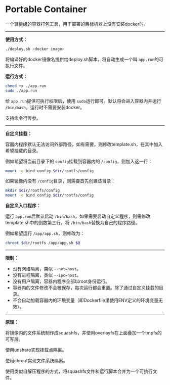 # Portable Container

一个轻量级的容器打包工具，用于部署的目标机器上没有安装docker时。

---

**使用方式：**

```bash
./deploy.sh <docker image>
```

将编译好的docker镜像名提供给deploy.sh脚本，将自动生成一个叫 ``app.run``的可执行文件。

**运行方式：**

```bash
chmod +x ./app.run
sudo ./app.run
```

给 ``app.run``提供可执行权限后，使用 ``sudo``运行即可。默认将会进入容器内并运行 ``/bin/bash``。运行时不需要安装docker。

支持命令行传参。

---

**自定义挂载：**

容器内程序默认无法访问外部路径，如有需要，则修改template.sh，在其中加入希望挂载的目录。

例如希望将当前目录下的 ``config``挂载到容器内的 ``/config``，则加入这一行：

```bash
mount -o bind config $dir/rootfs/config
```

如果镜像内没有 ``/config``目录，则需要首先创建该目录：

```bash
mkdir $dir/rootfs/config
mount -o bind config $dir/rootfs/config
```

**自定义入口程序：**

运行 ``app.run``后默认启动 ``/bin/bash``，如果需要启动自定义程序，则需修改template.sh中的倒数第三行，将 ``/bin/bash``替换为自己的程序路径。

例如希望运行 ``/app/app.sh``，则修改为：

```bash
chroot $dir/rootfs /app/app.sh $@
```

---

**限制：**

* 没有网络隔离，类似 ``--net=host``。
* 没有进程隔离，类似 ``--ipc=host``。
* 没有用户隔离，容器内程序全部以root身份运行。
* 容器内的文件修改不会被保存，每次运行都会重置。除了通过自定义挂载的目录。
* 不会自动加载容器内的环境变量（即Dockerfile里使用ENV定义的环境变量无效）。

---

**原理：**

将镜像内的文件系统制作成squashfs，并使用overlayfs在上面叠加一个tmpfs的可写层。

使用unshare实现挂载点隔离。

使用chroot实现文件系统隔离。

使用类似自解压程序的方式，将squashfs文件和运行脚本合并为一个可执行文件。
